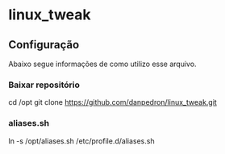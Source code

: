 # linux_tweak

## Configuração
Abaixo segue informações de como utilizo esse arquivo.

### Baixar repositório
cd /opt
git clone https://github.com/danpedron/linux_tweak.git

### aliases.sh
ln -s /opt/aliases.sh /etc/profile.d/aliases.sh
